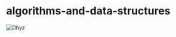 algorithms-and-data-structures
===

![Dbyz](https://avatars2.githubusercontent.com/u/6849536?v=3&s=64 "Dbyz")
